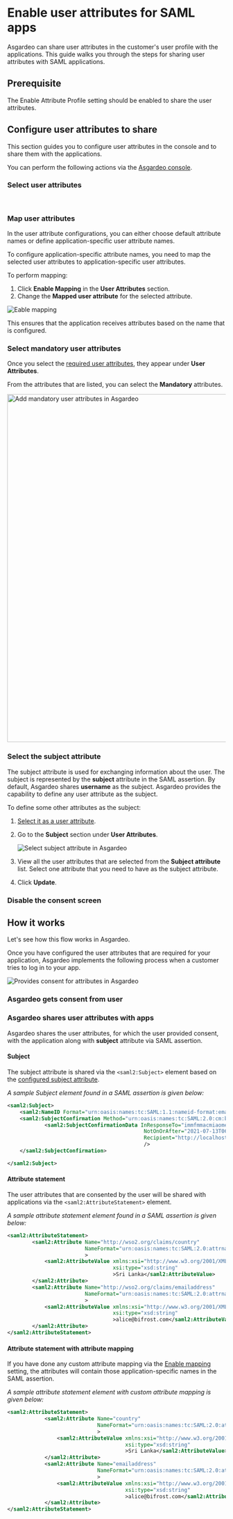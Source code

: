 # Enable user attributes for SAML apps

Asgardeo can share user attributes in the customer's <a :href="$withBase('/guides/users/manage-customers/#manage-the-customer-s-profile')">user profile</a> with the applications. This guide walks you through the steps for sharing user attributes with SAML applications. 

## Prerequisite
The <a :href="$withBase('/references/app-settings/saml-settings-for-app/#attribute-profile')">Enable Attribute Profile</a> setting should be enabled to share the user attributes.

## Configure user attributes to share

This section guides you to configure user attributes in the console and to share them with the applications.

You can perform the following actions via the [Asgardeo console](https://console.asgardeo.io).

### Select user attributes

<CommonGuide guide='guides/fragments/manage-app/manage-user-attributes/select-user-attributes.md'/>

<br>

### Map user attributes

In the user attribute configurations, you can either choose default attribute names or define application-specific user attribute names.

To configure application-specific attribute names, you need to map the selected user attributes to application-specific user attributes. 

To perform mapping:
1. Click **Enable Mapping** in the **User Attributes** section.
2. Change the **Mapped user attribute** for the selected attribute.
 <img :src="$withBase('/assets/img/guides/applications/attributes/saml/enable-mapping.png')" alt="Eable mapping">

This ensures that the application receives attributes based on the name that is configured.

### Select mandatory user attributes

<CommonGuide guide='guides/fragments/manage-app/manage-user-attributes/select-mandatory-attributes.md'/>

Once you select the [required user attributes](#select-user-attributes), they appear under **User Attributes**. 

From the attributes that are listed, you can select the **Mandatory** attributes. 

<img :src="$withBase('/assets/img/guides/applications/attributes/saml/add-mandatory-user-attributes.png')" width="800" alt="Add mandatory user attributes in Asgardeo">


<br>

### Select the subject attribute

The subject attribute is used for exchanging information about the user. The subject is represented by the **subject** attribute in the SAML assertion. 
By default, Asgardeo shares **username** as the subject. Asgardeo provides the capability to define any user attribute as the subject.

To define some other attributes as the subject:
1. [Select it as a user attribute](#select-user-attributes). 
2. Go to the **Subject** section under **User Attributes**.

   <img :src="$withBase('/assets/img/guides/applications/attributes/saml/select-sub-attribute.png')" alt="Select subject attribute in Asgardeo"> 

3. View all the user attributes that are selected from the **Subject attribute** list. Select one attribute that you need to have as the subject attribute.
4. Click **Update**.

### Disable the consent screen

<CommonGuide guide='guides/fragments/manage-app/manage-user-attributes/disable-user-consent.md'/>


## How it works

Let's see how this flow works in Asgardeo.

Once you have configured the user attributes that are required for your application, Asgardeo implements the following process when a customer tries to log in to your app.

<img class="borderless-img" :src="$withBase('/assets/img/guides/applications/attributes/saml/how-it-works.png')" alt="Provides consent for attributes in Asgardeo">

### Asgardeo gets consent from user
 
<CommonGuide guide='guides/fragments/manage-app/manage-user-attributes/get-user-consent.md'/>

### Asgardeo shares user attributes with apps

Asgardeo shares the user attributes, for which the user provided consent, with the application along with **subject** attribute via SAML assertion. 

#### Subject

The subject attribute is shared via the `<saml2:Subject>` element based on the [configured subject attribute](#select-the-subject-attribute).

_A sample Subject element found in a SAML assertion is given below:_

```xml no-line-numbers
<saml2:Subject>
	<saml2:NameID Format="urn:oasis:names:tc:SAML:1.1:nameid-format:emailAddress">alice@bifrost.com</saml2:NameID>
	<saml2:SubjectConfirmation Method="urn:oasis:names:tc:SAML:2.0:cm:bearer">
			<saml2:SubjectConfirmationData InResponseTo="immfmmacmiaomepphphhlfokfggpffkleokajfbg"
											NotOnOrAfter="2021-07-13T06:09:33.594Z"
											Recipient="http://localhost:8081/sample-app/home.jsp"
											/>
	</saml2:SubjectConfirmation>

</saml2:Subject>
```

#### Attribute statement
The user attributes that are consented by the user will be shared with applications via the `<saml2:AttributeStatement>` element.

_A sample attribute statement element found in a SAML assertion is given below:_
```xml no-line-numbers
<saml2:AttributeStatement>
        <saml2:Attribute Name="http://wso2.org/claims/country"
                         NameFormat="urn:oasis:names:tc:SAML:2.0:attrname-format:basic"
                         >
            <saml2:AttributeValue xmlns:xsi="http://www.w3.org/2001/XMLSchema-instance"
                                  xsi:type="xsd:string"
                                  >Sri Lanka</saml2:AttributeValue>
        </saml2:Attribute>
        <saml2:Attribute Name="http://wso2.org/claims/emailaddress"
                         NameFormat="urn:oasis:names:tc:SAML:2.0:attrname-format:basic"
                         >
            <saml2:AttributeValue xmlns:xsi="http://www.w3.org/2001/XMLSchema-instance"
                                  xsi:type="xsd:string"
                                  >alice@bifrost.com</saml2:AttributeValue>
        </saml2:Attribute>
</saml2:AttributeStatement> 
```

#### Attribute statement with attribute mapping

If you have done any custom attribute mapping via the [Enable mapping](#map-user-attributes) setting, the attributes will contain those application-specific names in the SAML assertion.

_A sample attribute statement element with custom attribute mapping is given below:_

```xml no-line-numbers
<saml2:AttributeStatement>
            <saml2:Attribute Name="country"
                             NameFormat="urn:oasis:names:tc:SAML:2.0:attrname-format:basic"
                             >
                <saml2:AttributeValue xmlns:xsi="http://www.w3.org/2001/XMLSchema-instance"
                                      xsi:type="xsd:string"
                                      >Sri Lanka</saml2:AttributeValue>
            </saml2:Attribute>
            <saml2:Attribute Name="emailaddress"
                             NameFormat="urn:oasis:names:tc:SAML:2.0:attrname-format:basic"
                             >
                <saml2:AttributeValue xmlns:xsi="http://www.w3.org/2001/XMLSchema-instance"
                                      xsi:type="xsd:string"
                                      >alice@bifrost.com</saml2:AttributeValue>
            </saml2:Attribute>
</saml2:AttributeStatement>
```

